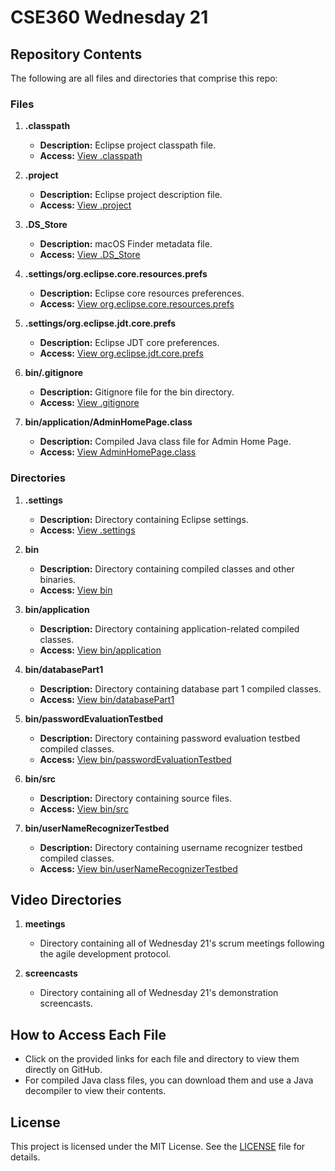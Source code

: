 # CSE360 Wednesday 21

## Repository Contents

The following are all files and directories that comprise this repo:

### Files

1. **.classpath**
   - **Description:** Eclipse project classpath file.
   - **Access:** [View .classpath](https://github.com/sapai5/CSE360group/blob/main/.classpath)

2. **.project**
   - **Description:** Eclipse project description file.
   - **Access:** [View .project](https://github.com/sapai5/CSE360group/blob/main/.project)

3. **.DS_Store**
   - **Description:** macOS Finder metadata file.
   - **Access:** [View .DS_Store](https://github.com/sapai5/CSE360group/blob/main/.DS_Store)

4. **.settings/org.eclipse.core.resources.prefs**
   - **Description:** Eclipse core resources preferences.
   - **Access:** [View org.eclipse.core.resources.prefs](https://github.com/sapai5/CSE360group/blob/main/.settings/org.eclipse.core.resources.prefs)

5. **.settings/org.eclipse.jdt.core.prefs**
   - **Description:** Eclipse JDT core preferences.
   - **Access:** [View org.eclipse.jdt.core.prefs](https://github.com/sapai5/CSE360group/blob/main/.settings/org.eclipse.jdt.core.prefs)

6. **bin/.gitignore**
   - **Description:** Gitignore file for the bin directory.
   - **Access:** [View .gitignore](https://github.com/sapai5/CSE360group/blob/main/bin/.gitignore)

7. **bin/application/AdminHomePage.class**
   - **Description:** Compiled Java class file for Admin Home Page.
   - **Access:** [View AdminHomePage.class](https://github.com/sapai5/CSE360group/blob/main/bin/application/AdminHomePage.class)

### Directories

1. **.settings**
   - **Description:** Directory containing Eclipse settings.
   - **Access:** [View .settings](https://github.com/sapai5/CSE360group/tree/main/.settings)

2. **bin**
   - **Description:** Directory containing compiled classes and other binaries.
   - **Access:** [View bin](https://github.com/sapai5/CSE360group/tree/main/bin)

3. **bin/application**
   - **Description:** Directory containing application-related compiled classes.
   - **Access:** [View bin/application](https://github.com/sapai5/CSE360group/tree/main/bin/application)

4. **bin/databasePart1**
   - **Description:** Directory containing database part 1 compiled classes.
   - **Access:** [View bin/databasePart1](https://github.com/sapai5/CSE360group/tree/main/bin/databasePart1)

5. **bin/passwordEvaluationTestbed**
   - **Description:** Directory containing password evaluation testbed compiled classes.
   - **Access:** [View bin/passwordEvaluationTestbed](https://github.com/sapai5/CSE360group/tree/main/bin/passwordEvaluationTestbed)

6. **bin/src**
   - **Description:** Directory containing source files.
   - **Access:** [View bin/src](https://github.com/sapai5/CSE360group/tree/main/bin/src)

7. **bin/userNameRecognizerTestbed**
   - **Description:** Directory containing username recognizer testbed compiled classes.
   - **Access:** [View bin/userNameRecognizerTestbed](https://github.com/sapai5/CSE360group/tree/main/bin/userNameRecognizerTestbed)
  
## Video Directories

1. **meetings**
   - Directory containing all of Wednesday 21's scrum meetings following the agile development protocol.

2. **screencasts**
   - Directory containing all of Wednesday 21's demonstration screencasts. 

## How to Access Each File

- Click on the provided links for each file and directory to view them directly on GitHub.
- For compiled Java class files, you can download them and use a Java decompiler to view their contents.


## License

This project is licensed under the MIT License. See the [LICENSE](LICENSE) file for details.
